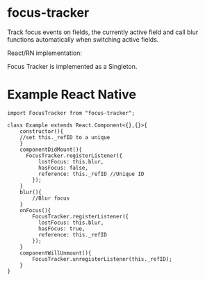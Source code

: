 # focus-tracker

Track focus events on fields, the currently active field and call blur functions automatically when switching active fields.

React/RN implementation:

Focus Tracker is implemented as a Singleton.

# Example React Native

    import FocusTracker from "focus-tracker";

    class Example extends React.Component<{},{}>{
    	constructor(){
        //set this._refID to a unique
    	}
    	componentDidMount(){
    	  FocusTracker.registerListener({
    		  lostFocus: this.blur,
    		  hasFocus: false,
    		  reference: this._refID //Unique ID
    		});
    	}
    	blur(){
    		//Blur focus
    	}
    	onFocus(){
    		FocusTracker.registerListener({
    		  lostFocus: this.blur,
    		  hasFocus: true,
    		  reference: this._refID
    		});
    	}
    	componentWillUnmount(){
    		FocusTracker.unregisterListener(this._refID);
    	}
    }
